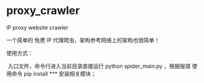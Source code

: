 # proxy_crawler
IP proxy website crawler

一个简单的 免费 IP 代理爬虫，架构参考网络上的架构也很简单！

使用方式：

​	入口文件，命令行进入当前目录直接运行 python spider_main.py ，根据报错 使用命令 pip install *** 安装相关模块；





